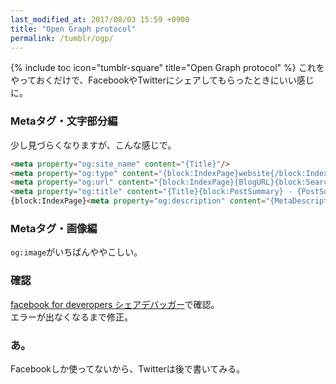 ```yaml
---
last_modified_at: 2017/08/03 15:59 +0900
title: "Open Graph protocol"
permalink: /tumblr/ogp/
---
```

{% include toc icon="tumblr-square" title="Open Graph protocol" %}
これをやっておくだけで、FacebookやTwitterにシェアしてもらったときにいい感じに。

### Metaタグ・文字部分編
少し見づらくなりますが、こんな感じで。

~~~html
<meta property="og:site_name" content="{Title}"/>
<meta property="og:type" content="{block:IndexPage}website{/block:IndexPage}{block:PermalinkPage}article{/block:PermalinkPage}">
<meta property="og:url" content="{block:IndexPage}{BlogURL}{block:SearchPage}search/{SearchQuery}{/block:SearchPage}{block:TagPage}tagged/{Tag}{/block:TagPage}{block:DayPage}day/{Year}/{MonthNumberWithZero}/{DayOfMonthWithZero}/{/block:DayPage}{/block:IndexPage}{block:PermalinkPage}{Permalink}{/block:PermalinkPage}"/>
<meta property="og:title" content="{Title}{block:PostSummary} - {PostSummary}{/block:PostSummary}{block:SearchPage} - {lang:SearchResultCount results for SearchQuery}{/block:SearchPage}{block:TagPage} - {lang:Posts tagged Tag}{/block:TagPage}{block:DayPage} - {Year}.{MonthNumberWithZero}.{DayOfMonthWithZero}{/block:DayPage}"/>
{block:IndexPage}<meta property="og:description" content="{MetaDescription}{block:PostSummary} - {PostSummary}{/block:PostSummary}">{/block:IndexPage}
~~~

### Metaタグ・画像編
`og:image`がいちばんややこしい。

### 確認
[facebook for deveropers シェアデバッガー](https://developers.facebook.com/tools/debug/sharing/)で確認。  
エラーが出なくなるまで修正。

### あ。
Facebookしか使ってないから、Twitterは後で書いてみる。
